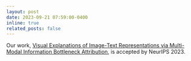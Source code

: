 ```yaml
---
layout: post
date: 2023-09-21 07:59:00-0400
inline: true
related_posts: false
---
```


Our work, [Visual Explanations of Image-Text Representations via Multi-Modal Information Bottleneck Attribution](https://neurips.cc/virtual/2023/poster/72331), is accepted by NeurIPS 2023. 
